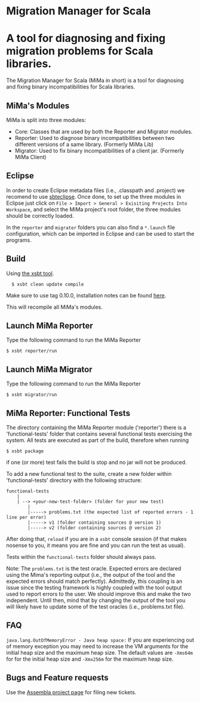 Migration Manager for Scala
==============

A tool for diagnosing and fixing migration problems for Scala libraries.
=======
The Migration Manager for Scala (MiMa in short) is a tool for diagnosing and fixing binary incompatibilities for Scala libraries.

MiMa's Modules
-------

MiMa is split into three modules: 

- Core: Classes that are used by both the Reporter and Migrator modules.
- Reporter:  Used to diagnose binary incompatibilities between two different versions of a same library. (Formerly MiMa Lib)
- Migrator: Used to fix binary incompatibilities of a client jar. (Formerly MiMa Client)

Eclipse
-------

In order to create Eclipse metadata files (i.e., .classpath and .project) we recomend to use [sbteclipse][sbteclipse]. Once done, to set up the three modules in Eclipse just click on `File > Import > General > Exisiting Projects Into Workspace`, and select the MiMa project's root folder, the three modules should be correctly loaded.

In the `reporter` and `migrator` folders you can also find a `*.launch` file configuration, which can be imported in Eclipse and can be used to start the programs.


[sbteclipse]: https://github.com/typesafehub/sbteclipse/

Build
-------

Using [the xsbt tool][xsbt]. 

      $ xsbt clean update compile


Make sure to use tag 0.10.0, installation notes can be found [here][xsbt].

[xsbt]: https://github.com/harrah/xsbt/tree/v0.10.0

This will recompile all MiMa's modules.


Launch MiMa Reporter
-------
Type the following command to run the MiMa Reporter

	$ xsbt reporter/run

Launch MiMa Migrator
-------
Type the following command to run the MiMa Reporter

	$ xsbt migrator/run

MiMa Reporter: Functional Tests
-------

The directory containing the MiMa Reporter module ('reporter') there is a 'functional-tests' folder that contains several functional tests exercising the system. All tests are executed as part of the build, therefore when running

	$ xsbt package

if one (or more) test fails the build is stop and no jar will not be produced.

To add a new functional test to the suite, create a new folder within 'functional-tests' directory with the following structure:

	functional-tests
	    |
	    | --> <your-new-test-folder> (folder for your new test)
			|
			|-----> problems.txt (the expected list of reported errors - 1 line per error)
			|-----> v1 (folder containing sources @ version 1)
			|-----> v2 (folder containing sources @ version 2)

After doing that, `reload` if you are in a `xsbt` console session (if that makes nosense to you, it means you are fine and you can run the test as usual).

Tests within the `functional-tests` folder should always pass.

Note: The `problems.txt` is the test oracle. Expected errors are declared using the Mima's reporting output (i.e., the output of the tool and the expected errors should match perfectly). Admittedly, this coupling is an issue since the testing framework is highly coupled with the tool output used to report errors to the user. We should improve this and make the two independent. Until then, mind that by changing the output of the tool you will likely have to update some of the test oracles (i.e., problems.txt file).

FAQ
-------

`java.lang.OutOfMemoryError - Java heap space:` If you are experiencing out of memory exception you may need to increase the VM arguments for the initial heap size and the maximum heap size. The default values are `-Xms64m` for for the initial heap size and `-Xmx256m` for the maximum heap size.

Bugs and Feature requests
-------

Use the [Assembla project page][mima-assembla] for filing new tickets.

[mima-assembla]: https://www.assembla.com/spaces/mima/tickets
